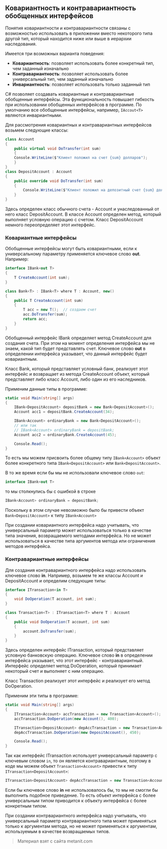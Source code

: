 ## Ковариантность и контравариантность обобщенных интерфейсов

Понятия ковариантности и контравариантности связаны с возможностью использовать в приложении вместо некоторого типа другой тип, который находится ниже или выше в иерархии наследования.

Имеется три возможных варианта поведения:
- **Ковариантность**: позволяет использовать более конкретный тип, чем заданный изначально
- **Контравариантность**: позволяет использовать более универсальный тип, чем заданный изначально
- **Инвариантность**: позволяет использовать только заданный тип

C# позволяет создавать ковариантные и контравариантные обобщенные интерфейсы. Эта функциональность повышает гибкость при использовании обобщенных интерфейсов в программе. По умолчанию все обобщенные интерфейсы, например, `IAccout<T>` являются инвариантными.

Для рассмотрения ковариантных и контравариантных интерфейсов возьмем следующие классы:

```cs
class Account
{
    public virtual void DoTransfer(int sum)
    {
    Console.WriteLine($"Клиент положил на счет {sum} долларов");
    }
}
class DepositAccount : Account
{
    public override void DoTransfer(int sum)
    {
        Console.WriteLine($"Клиент положил на депозитный счет {sum} долларов");
    }
}
```

Здесь определен класс обычного счета - Account и унаследованный от него класс DepositAccount. В классе Account определен метод, который выполняет условную операцию с счетом. Класс DepositAccount немного переопределяет этот интерфейс.

### Ковариантные интерфейсы

Обобщенные интерфейсы могут быть ковариантными, если к универсальному параметру применяется ключевое слово **out**. Например:

```cs
interface IBank<out T>
{
    T CreateAccount(int sum);
}

class Bank<T> : IBank<T> where T : Account, new()
{
    public T CreateAccount(int sum)
    {
        T acc = new T();  // создаем счет
        acc.DoTransfer(sum);
        return acc;
    }
}
```

Обобщенный интерфейс IBank определяет метод CreateAccount для создания счета. При этом на момент определения интерфейса мы не знаем, какой тип будет представлять счет. Ключевое слово **out** в определении интерфейса указывает, что данный интерфейс будет ковариантным.

Класс Bank, который представляет условный банк, реализует этот интерфейс и возвращает из метода CreateAccount объект, который представляет либо класс Account, либо один из его наследников.

Применим данные типы в программе:

```cs
static void Main(string[] args)
{
    IBank<DepositAccount> depositBank = new Bank<DepositAccount>();
    Account acc1 = depositBank.CreateAccount(34);

    IBank<Account> ordinaryBank = new Bank<DepositAccount>();
    // или так
    // IBank<Account> ordinaryBank = depositBank;
    Account acc2 = ordinaryBank.CreateAccount(45);

    Console.Read();
}
```

То есть мы можем присвоить более общему типу `IBank<Account>` объект более конкретного типа `IBank<DepositAccount>` или `Bank<DepositAccount>`.

В то же время если бы мы не использовали ключевое слово `out`:

```cs
interface IBank<out T>
```

то мы столкнулись бы с ошибкой в строке

```cs
IBank<Account> ordinaryBank = depositBank;
```

Поскольку в этом случае невозможно было бы привести объект `Bank<DepositAccount>` к типу `IBank<Account>`

При создании ковариантного интерфейса надо учитывать, что универсальный параметр может использоваться только в качестве типа значения, возвращаемого методами интерфейса. Но не может использоваться в качестве типа аргументов метода или ограничения методов интерфейса.

### Контравариантные интерфейсы

Для создания контравариантного интерфейса надо использовать ключевое слово **in**. Например, возьмем те же классы Account и DepositAccount и определим следующие типы:

```cs
interface ITransaction<in T>
{
    void DoOperation(T account, int sum);
}

class Transaction<T> : ITransaction<T> where T : Account
{
    public void DoOperation(T account, int sum)
    {
        account.DoTransfer(sum);
    }
}
```

Здесь определен интерфейс ITransaction, который представляет условную банковскую операцию. Ключевое слово **in** в определении интерфейса указывает, что этот интерфейс - контравариантный. Интерфейс определяет метод DoOperation, который принимает некоторый счет и выполняет с ним операцию.

Класс Transaction реализует этот интерфейс и реализует его метод DoOperation.

Применим эти типы в программе:

```cs
static void Main(string[] args)
{
    ITransaction<Account> accTransaction = new Transaction<Account>();
    accTransaction.DoOperation(new Account(), 400);

    ITransaction<DepositAccount> depAccTransaction = new Transaction<Account>();
    depAccTransaction.DoOperation(new DepositAccount(), 450);

    Console.Read();
}
```

Так как интерфейс ITransaction использует универсальный параметр с ключевым словом `in`, то он является контравариантным, поэтому в коде мы можем объект `Transaction<Account>` привести к типу `ITransaction<DepositAccount>`:

```cs
ITransaction<DepositAccount> depAccTransaction = new Transaction<Account>();
```

Если бы ключевое слово **in** не использовалось бы, то мы не смогли бы выполнить подобное приведение. То есть объект интерфейса с более универсальным типом приводится к объекту интерфейса с более конкретным типом.

При создании контрвариантного интерфейса надо учитывать, что универсальный параметр контрвариантного типа может применяться только к аргументам метода, но не может применяться к аргументам, используемым в качестве возвращаемых типов.


> Материал взят с сайта metanit.com